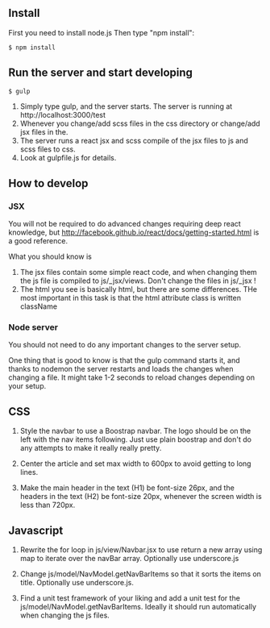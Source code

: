 ## Install
First you need to install node.js
Then type "npm install":
```bash
$ npm install
```


## Run the server and start developing
```bash
$ gulp
```
1. Simply type gulp, and the server starts. The server is running at http://localhost:3000/test
2. Whenever you change/add scss files in the css directory or change/add jsx files in the.
3. The server runs a react jsx and scss compile of the jsx files to js and scss files to css.
4. Look at gulpfile.js for details.



## How to develop
### JSX
 You will not be required to do advanced changes requiring deep react knowledge, but http://facebook.github.io/react/docs/getting-started.html is a good reference.

What you should know is

1. The jsx files contain some simple react code, and when changing them the js file is compiled to js/_jsx/views. Don't change the files in js/_jsx !
2. The html you see is basically html, but there are some differences. THe most important in this task is that the html attribute class is written className




### Node server
You should not need to do any important changes to the server setup.

One thing that is good to know is that the gulp command starts it, and thanks to nodemon the server restarts and loads the changes when changing a file. It might take 1-2 seconds to reload changes depending on your setup.





## CSS
1. Style the navbar to use a Boostrap navbar. The logo should be on the left with the nav items following. Just use plain boostrap and don't do any attempts to make it really really pretty.

2. Center the article and set max width to 600px to avoid getting to long lines.

3. Make the main header in the text (H1) be font-size 26px, and the headers in the text (H2) be font-size 20px, whenever the screen width is less than 720px.

## Javascript
1. Rewrite the for loop in js/view/Navbar.jsx to use return a new array using map to iterate over the navBar array. Optionally use underscore.js

2. Change js/model/NavModel.getNavBarItems so that it sorts the items on title. Optionally use underscore.js.

3. Find a unit test framework of your liking and add a unit test for the js/model/NavModel.getNavBarItems. Ideally it should run automatically when changing the js files.


